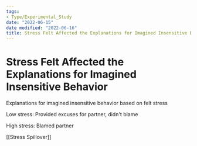 ```yaml
---
tags:
- Type/Experimental_Study
date: "2022-06-15"
date modified: "2022-06-16"
title: Stress Felt Affected the Explanations for Imagined Insensitive Behavior
---
```


# Stress Felt Affected the Explanations for Imagined Insensitive Behavior
Explanations for imagined insensitive behavior based on felt stress

Low stress: Provided excuses for partner, didn't blame

High stress: Blamed partner

[[Stress Spillover]]
